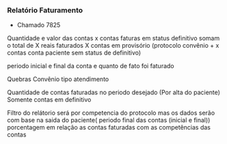 ### Relatório Faturamento 

- Chamado 7825

Quantidade e valor das contas 
    x contas faturas em status definitivo somam o total de X reais faturados
    X contas em provisório (protocolo convênio + x contas conta paciente sem status de definitivo)

periodo inicial e final da conta e quanto de fato foi faturado

Quebras
Convênio 
tipo atendimento 


Quantidade de contas faturadas no periodo desejado (Por alta do paciente)
Somente contas em definitivo 

Filtro do relátorio será por competencia do protocolo 
mas os dados serão com base na saida do paciente( periodo final das contas (inicial e final))
porcentagem em relação as contas faturadas com as competências das contas 